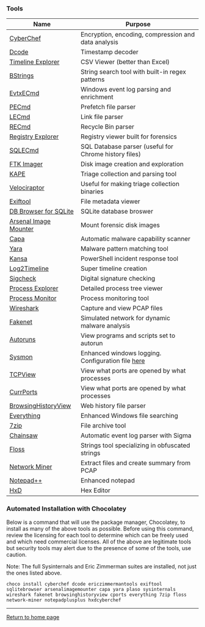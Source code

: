 ### Tools

| Name                                                                                                                           | Purpose                                                                                            |
| ------------------------------------------------------------------------------------------------------------------------------ | -------------------------------------------------------------------------------------------------- |
| [CyberChef](https://gchq.github.io/CyberChef/)                                                                                 | Encryption, encoding, compression and data analysis                                                |
| [Dcode](https://www.digital-detective.net/dcode/)                                                                              | Timestamp decoder                                                                                  |
| [Timeline Explorer](https://ericzimmerman.github.io/#!index.md)                                                                | CSV Viewer (better than Excel)                                                                     |
| [BStrings](https://ericzimmerman.github.io/#!index.md)                                                                         | String search tool with built-in regex patterns                                                    |
| [EvtxECmd](https://ericzimmerman.github.io/#!index.md)                                                                         | Windows event log parsing and enrichment                                                           |
| [PECmd](https://ericzimmerman.github.io/#!index.md)                                                                            | Prefetch file parser                                                                               |
| [LECmd](https://ericzimmerman.github.io/#!index.md)                                                                            | Link file parser                                                                                   |
| [RECmd](https://ericzimmerman.github.io/#!index.md)                                                                            | Recycle Bin parser                                                                                 |
| [Registry Explorer](https://ericzimmerman.github.io/#!index.md)                                                                | Registry viewer built for forensics                                                                |
| [SQLECmd](https://ericzimmerman.github.io/#!index.md)                                                                          | SQL Database parser (useful for Chrome history files)                                              |
| [FTK Imager](https://www.exterro.com/digital-forensics-software/ftk-imager)                                                    | Disk image creation and exploration                                                                |
| [KAPE](https://www.kroll.com/en/services/cyber-risk/incident-response-litigation-support/kroll-artifact-parser-extractor-kape) | Triage collection and parsing tool                                                                 |
| [Velociraptor](https://github.com/Velocidex/velociraptor)                                                                      | Useful for making triage collection binaries                                                       |
| [Exiftool](https://exiftool.org/)                                                                                              | File metadata viewer                                                                               |
| [DB Browser for SQLite](https://sqlitebrowser.org/)                                                                            | SQLite database broswer                                                                            |
| [Arsenal Image Mounter](https://arsenalrecon.com/downloads)                                                                    | Mount forensic disk images                                                                         |
| [Capa](https://github.com/mandiant/capa)                                                                                       | Automatic malware capability scanner                                                               |
| [Yara]()                                                                                                                       | Malware pattern matching tool                                                                      |
| [Kansa](https://github.com/davehull/Kansa)                                                                                     | PowerShell incident response tool                                                                  |
| [Log2Timeline](https://github.com/log2timeline/plaso)                                                                          | Super timeline creation                                                                            |
| [Sigcheck](https://learn.microsoft.com/en-us/sysinternals/downloads/sigcheck)                                                  | Digital signature checking                                                                         |
| [Process Explorer](https://learn.microsoft.com/en-us/sysinternals/downloads/process-explorer)                                  | Detailed process tree viewer                                                                       |
| [Process Monitor](https://learn.microsoft.com/en-us/sysinternals/downloads/procmon)                                            | Process monitoring tool                                                                            |
| [Wireshark](https://www.wireshark.org/)                                                                                        | Capture and view PCAP files                                                                        |
| [Fakenet](https://github.com/mandiant/flare-fakenet-ng)                                                                        | Simulated network for dynamic malware analysis                                                     |
| [Autoruns](https://learn.microsoft.com/en-us/sysinternals/downloads/autoruns)                                                  | View programs and scripts set to autorun                                                           |
| [Sysmon](https://learn.microsoft.com/en-us/sysinternals/downloads/sysmon)                                                      | Enhanced windows logging. Configuration file [here](https://github.com/olafhartong/sysmon-modular) |
| [TCPView](https://learn.microsoft.com/en-us/sysinternals/downloads/tcpview)                                                    | View what ports are opened by what processes                                                       |
| [CurrPorts](https://www.nirsoft.net/utils/cports.html)                                                                         | View what ports are opened by what processes                                                       |
| [BrowsingHistoryView](https://www.nirsoft.net/utils/browsing_history_view.html)                                                | Web history file parser                                                                            |
| [Everything](https://www.voidtools.com/)                                                                                       | Enhanced Windows file searching                                                                    |
| [7zip](https://www.7-zip.org/)                                                                                                 | File archive tool                                                                                  |
| [Chainsaw](https://github.com/WithSecureLabs/chainsaw)                                                                         | Automatic event log parser with Sigma                                                              |
| [Floss](https://github.com/mandiant/flare-floss)                                                                               | Strings tool specializing in obfuscated strings                                                    |
| [Network Miner](https://www.netresec.com/?page=NetworkMiner)                                                                   | Extract files and create summary from PCAP                                                         |
| [Notepad++](https://notepad-plus-plus.org/)                                                                                    | Enhanced notepad                                                                                   |
| [HxD](https://mh-nexus.de/en/hxd/)                                                                                             | Hex Editor                                                                                         |

### Automated Installation with Chocolatey
Below is a command that will use the package manager, Chocolatey, to install as many of the above tools as possible. Before using this command, review the licensing for each tool to determine which can be freely used and which need commercial licenses. All of the above are legitimate tools but security tools may alert due to the presence of some of the tools, use caution.

Note: The full Sysinternals and Eric Zimmerman suites are installed, not just the ones listed above.

`choco install cyberchef dcode ericzimmermantools exiftool sqlitebrowser arsenalimagemounter capa yara plaso sysinternals wireshark fakenet browsinghistoryview cports everything 7zip floss network-miner notepadplusplus hxdcyberchef`

*** 
[Return to home page](../README.md)